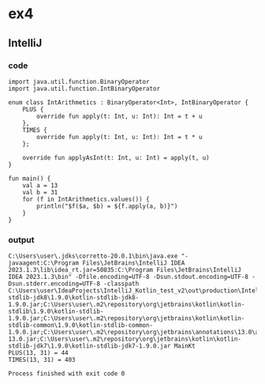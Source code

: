 # ex4
## IntelliJ
### code
    import java.util.function.BinaryOperator
    import java.util.function.IntBinaryOperator
    
    enum class IntArithmetics : BinaryOperator<Int>, IntBinaryOperator {
        PLUS {
            override fun apply(t: Int, u: Int): Int = t + u
        },
        TIMES {
            override fun apply(t: Int, u: Int): Int = t * u
        };
    
        override fun applyAsInt(t: Int, u: Int) = apply(t, u)
    }
    
    fun main() {
        val a = 13
        val b = 31
        for (f in IntArithmetics.values()) {
            println("$f($a, $b) = ${f.apply(a, b)}")
        }
    }
### output
    C:\Users\user\.jdks\corretto-20.0.1\bin\java.exe "-javaagent:C:\Program Files\JetBrains\IntelliJ IDEA 2023.1.3\lib\idea_rt.jar=50835:C:\Program Files\JetBrains\IntelliJ IDEA 2023.1.3\bin" -Dfile.encoding=UTF-8 -Dsun.stdout.encoding=UTF-8 -Dsun.stderr.encoding=UTF-8 -classpath C:\Users\user\IdeaProjects\IntelliJ_Kotlin_test_v2\out\production\IntelliJ_Kotlin_test_v2;C:\Users\user\.m2\repository\org\jetbrains\kotlin\kotlin-stdlib-jdk8\1.9.0\kotlin-stdlib-jdk8-1.9.0.jar;C:\Users\user\.m2\repository\org\jetbrains\kotlin\kotlin-stdlib\1.9.0\kotlin-stdlib-1.9.0.jar;C:\Users\user\.m2\repository\org\jetbrains\kotlin\kotlin-stdlib-common\1.9.0\kotlin-stdlib-common-1.9.0.jar;C:\Users\user\.m2\repository\org\jetbrains\annotations\13.0\annotations-13.0.jar;C:\Users\user\.m2\repository\org\jetbrains\kotlin\kotlin-stdlib-jdk7\1.9.0\kotlin-stdlib-jdk7-1.9.0.jar MainKt
    PLUS(13, 31) = 44
    TIMES(13, 31) = 403
    
    Process finished with exit code 0
